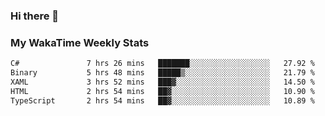 ### Hi there 👋

<!--
**royschrauwen/royschrauwen** is a ✨ _special_ ✨ repository because its `README.md` (this file) appears on your GitHub profile.

Here are some ideas to get you started:

- 🔭 I’m currently working on ...
- 🌱 I’m currently learning ...
- 👯 I’m looking to collaborate on ...
- 🤔 I’m looking for help with ...
- 💬 Ask me about ...
- 📫 How to reach me: ...
- 😄 Pronouns: ...
- ⚡ Fun fact: ...
-->


### My WakaTime Weekly Stats
<!--START_SECTION:waka-->

```txt
C#               7 hrs 26 mins   ███████░░░░░░░░░░░░░░░░░░   27.92 %
Binary           5 hrs 48 mins   █████▒░░░░░░░░░░░░░░░░░░░   21.79 %
XAML             3 hrs 52 mins   ███▓░░░░░░░░░░░░░░░░░░░░░   14.50 %
HTML             2 hrs 54 mins   ██▓░░░░░░░░░░░░░░░░░░░░░░   10.90 %
TypeScript       2 hrs 54 mins   ██▓░░░░░░░░░░░░░░░░░░░░░░   10.89 %
```

<!--END_SECTION:waka-->
